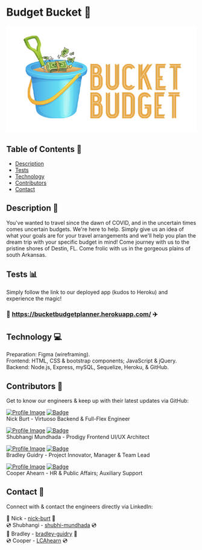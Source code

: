 
# Budget Bucket :page_with_curl:

![Brand Image](./public/assets/welcome/Screen_Shot_2020-10-26_at_5.19.28_PM-removebg-preview.png)

## Table of Contents :file_folder:
- [Description](#description)
- [Tests](#tests)
- [Technology](#technology)
- [Contributors](#contributors)
- [Contact](#contact)

## Description :book:
  You've wanted to travel since the dawn of COVID, and in the uncertain times comes uncertain budgets. We're here to help. Simply give us an idea of what your goals are for your travel arrangements and we'll help you plan the dream trip with your specific budget in mind! Come journey with us to the pristine shores of Destin, FL. Come frolic with us in the gorgeous plains of south Arkansas.

## Tests :bar_chart:
Simply follow the link to our deployed app (kudos to Heroku) and experience the magic!

### :calendar: https://bucketbudgetplanner.herokuapp.com/ :airplane:

## Technology :computer:
Preparation: Figma (wireframing). <br>
Frontend: HTML, CSS & bootstrap components; JavaScript & jQuery. <br>
Backend: Node.js, Express, mySQL, Sequelize, Heroku, & GitHub. <br>

## Contributors :milky_way:

Get to know our engineers & keep up with their latest updates via GitHub:


<a href="https://github.com/nbur4556">![Profile Image](https://github.com/nbur4556.png?size=50)</a>
<a href="https://github.com/nbur4556">![Badge](https://img.shields.io/badge/Github-nbur4556-4cbbb9)</a>
<br>
Nick Burt - Virtuoso Backend & Full-Flex Engineer

<a href="https://github.com/smundhada">![Profile Image](https://github.com/smundhada.png?size=50)</a>
<a href="https://github.com/smundhada">![Badge](https://img.shields.io/badge/Github-smundhada-4cbbb9)</a>
<br>
Shubhangi Mundhada - Prodigy Frontend UI/UX Architect

<a href="https://github.com/msyatlaus">![Profile Image](https://github.com/msyatlaus.png?size=50)</a>
<a href="https://github.com/msyatlaus">![Badge](https://img.shields.io/badge/Github-msyatlaus-4cbbb9)</a>
<br>
Bradley Guidry - Project Innovator, Manager & Team Lead

<a href="https://github.com/94Cooper94">![Profile Image](https://github.com/94Cooper94.png?size=50)</a>
<a href="https://github.com/94Cooper94">![Badge](https://img.shields.io/badge/Github-94Cooper94-4cbbb9)</a>
<br>
Cooper Ahearn - HR & Public Affairs; Auxiliary Support

## Contact :email:

Connect with & contact the engineers directly via LinkedIn:

:dvd: Nick - <a href="https://www.linkedin.com/in/nick-burt/">nick-burt</a> :dvd:<br> 
:cd: Shubhangi - <a href="https://www.linkedin.com/in/shubhi-mundhada/">shubhi-mundhada</a> :cd:<br> 
:dvd: Bradley - <a href="https://www.linkedin.com/in/bradley-guidry-076298187/">bradley-guidry</a> :dvd:<br>
:cd: Cooper - <a href="https://www.linkedin.com/in/lcahearn/">LCAhearn</a> :cd:<br>